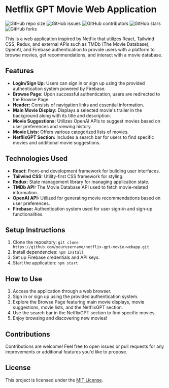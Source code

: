 # Netflix GPT Movie Web Application
![GitHub repo size](https://img.shields.io/github/repo-size/amitkrjha-geek/Netflix-GPT)
![GitHub issues](https://img.shields.io/github/issues/amitkrjha-geek/Netflix-GPT)
![GitHub contributors](https://img.shields.io/github/contributors/amitkrjha-geek/Netflix-GPT)
![GitHub stars](https://img.shields.io/github/stars/amitkrjha-geek/Netflix-GPT)
![GitHub forks](https://img.shields.io/github/forks/amitkrjha-geek/Netflix-GPT)

This is a web application inspired by Netflix that utilizes React, Tailwind CSS, Redux, and external APIs such as TMDb (The Movie Database), OpenAI, and Firebase authentication to provide users with a platform to browse movies, get recommendations, and interact with a movie database.

## Features

- **Login/Sign Up:** Users can sign in or sign up using the provided authentication system powered by Firebase.
- **Browse Page:** Upon successful authentication, users are redirected to the Browse Page.
- **Header:** Consists of navigation links and essential information.
- **Main Movie Display:** Displays a selected movie's trailer in the background along with its title and description.
- **Movie Suggestions:** Utilizes OpenAI APIs to suggest movies based on user preferences and viewing history.
- **Movie Lists:** Offers various categorized lists of movies.
- **NetflixGPT Section:** Includes a search bar for users to find specific movies and additional movie suggestions.

## Technologies Used

- **React:** Front-end development framework for building user interfaces.
- **Tailwind CSS:** Utility-first CSS framework for styling.
- **Redux:** State management library for managing application state.
- **TMDb API:** The Movie Database API used to fetch movie-related information.
- **OpenAI API:** Utilized for generating movie recommendations based on user preferences.
- **Firebase:** Authentication system used for user sign-in and sign-up functionalities.

## Setup Instructions

1. Clone the repository: `git clone https://github.com/yourusername/netflix-gpt-movie-webapp.git`
2. Install dependencies: `npm install`
3. Set up Firebase credentials and API keys.
4. Start the application: `npm start`

## How to Use

1. Access the application through a web browser.
2. Sign in or sign up using the provided authentication system.
3. Explore the Browse Page featuring main movie displays, movie suggestions, movie lists, and the NetflixGPT section.
4. Use the search bar in the NetflixGPT section to find specific movies.
5. Enjoy browsing and discovering new movies!

## Contributions

Contributions are welcome! Feel free to open issues or pull requests for any improvements or additional features you'd like to propose.

## License

This project is licensed under the [MIT License](https://opensource.org/licenses/MIT).
